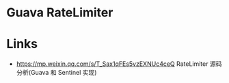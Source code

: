 # Guava RateLimiter

# Links

- https://mp.weixin.qq.com/s/T_Sax1qFEs5vzEXNUc4ceQ RateLimiter 源码分析(Guava 和 Sentinel 实现)
